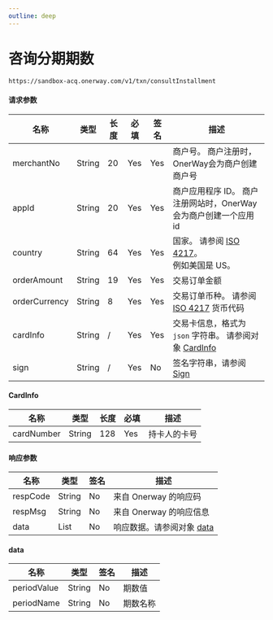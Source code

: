 ```yaml
---
outline: deep
---
```


<script lang="ts" setup>

</script>

# 咨询分期期数  <Badge text="POST" type="tip"></Badge>

`https://sandbox-acq.onerway.com/v1/txn/consultInstallment`

#### 请求参数

<div class="custom-table bordered-table">

| 名称            | 类型     | 长度 | 必填  | 签名  | 描述                                                                                                                                                                                                              |
|---------------|--------|----|-----|-----|-----------------------------------------------------------------------------------------------------------------------------------------------------------------------------------------------------------------|
| merchantNo    | String | 20 | Yes | Yes | 商户号。 商户注册时，OnerWay会为商户创建商户号                                                                                                                                                                                     |
| appId         | String | 20 | Yes | Yes | 商户应用程序 ID。 商户注册网站时，OnerWay会为商户创建一个应用id                                                                                                                                                                          |
| country       | String | 64 | Yes | Yes | 国家。 请参阅 [ISO 4217](https://en.wikipedia.org/wiki/ISO_4217#List_of_ISO_4217_currency_codes)。 <br><span class="custom-example"><span class="leading-text" >例如</span><span class="custom-example">美国是 US。</span></span> |
| orderAmount   | String | 19 | Yes | Yes | 交易订单金额                                                                                                                                                                                                          |
| orderCurrency | String | 8  | Yes | Yes | 交易订单币种。 请参阅 [ISO 4217](https://en.wikipedia.org/wiki/ISO_4217#List_of_ISO_4217_currency_codes) 货币代码                                                                                                             |
| cardInfo      | String | /  | Yes | Yes | 交易卡信息，格式为 `json` 字符串。 请参阅对象 [CardInfo](./installment#cardinfo)                                                                                                                                                  |
| sign          | String | /  | Yes | No  | 签名字符串，请参阅 [Sign](./sign)                                                                                                                                                                                   |

</div>

#### CardInfo

<div class="custom-table bordered-table">

| 名称         | 类型     | 长度  | 必填  | 描述     |
|------------|--------|-----|-----|--------|
| cardNumber | String | 128 | Yes | 持卡人的卡号 |

</div>

#### 响应参数

<div class="custom-table bordered-table">

| 名称       | 类型     | 签名 | 描述                                       |
|----------|--------|----|------------------------------------------|
| respCode | String | No | 来自 Onerway 的响应码                          |
| respMsg  | String | No | 来自 Onerway 的响应信息                         |
| data     | List   | No | 响应数据。请参阅对象 [data](./installment.md#data) |

</div>

#### data

<div class="custom-table bordered-table">

| 名称          | 类型     | 签名 | 描述   |
|-------------|--------|----|------|
| periodValue | String | No | 期数值  |
| periodName  | String | No | 期数名称 |

</div>